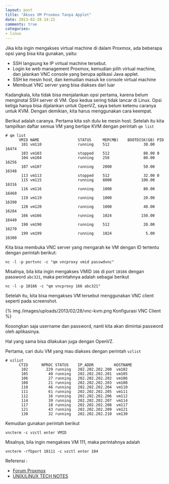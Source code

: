 ```yaml
---
layout: post
title: "Akses VM Proxmox Tanpa Applet"
date: 2013-02-28 14:22
comments: true
categories: 
- linux
---
```


Jika kita ingin mengakses virtual machine di dalam Proxmox, 
ada beberapa opsi yang bisa kita gunakan, yaitu: 

* SSH langsung ke IP virtual machine tersebut.
* Login ke web management Proxmox, kemudian pilih virtual machine, dan jalankan VNC console yang berupa aplikasi Java applet.
* SSH ke mesin host, dan kemudian masuk ke console virtual machine
* Membuat VNC server yang bisa diakses dari luar

Kadangkala, kita tidak bisa menjalankan opsi pertama, karena belum menginstal SSH server di VM.
Opsi kedua sering tidak lancar di Linux.
Opsi ketiga hanya bisa dijalankan untuk OpenVZ, saya belum ketemu caranya untuk KVM.
Dengan demikian, kita harus menggunakan cara keempat.

<!--more-->

Berikut adalah caranya. Pertama kita ssh dulu ke mesin host. 
Setelah itu kita tampilkan daftar semua VM yang bertipe KVM 
dengan perintah `qm list`

```
# qm list
      VMID NAME                 STATUS     MEM(MB)    BOOTDISK(GB) PID
       101 vm110                running    512               30.00 16474
       103 vm103                stopped    512               80.00 0
       104 vm104                running    256               80.00 16256
       107 vm107                running    2000              50.00 16348
       113 vm113                stopped    512               32.00 0
       115 vm115                running    8000             100.00 16316
       116 vm116                running    1000              80.00 16460
       119 vm119                running    1000              20.00 16390
       120 vm120                running    1000              40.00 16284
       166 vm166                running    1024             150.00 16440
       190 vm190                running    512               20.00 16270
       199 vm199                running    1024               5.00 16300
```

Kita bisa membuka VNC server yang mengarah ke VM dengan ID tertentu
dengan perintah berikut:

```
nc -l -p portvnc -c "qm vncproxy vmid passwdvnc"
```

Misalnya, bila kita ingin mengakses VMID `166` di port `10166` dengan password `abc321`, 
maka perintahnya adalah sebagai berikut

```
nc -l -p 10166 -c "qm vncproxy 166 abc321"
```

Setelah itu, kita bisa mengakses VM tersebut menggunakan VNC client seperti pada screenshot.

{% img /images/uploads/2013/02/28/vnc-kvm.png Konfigurasi VNC Client %}

Kosongkan saja username dan password, nanti kita akan dimintai password oleh aplikasinya.

Hal yang sama bisa dilakukan juga dengan OpenVZ. 

Pertama, cari dulu VM yang mau diakses dengan perintah `vzlist`

```
# vzlist
      CTID      NPROC STATUS    IP_ADDR         HOSTNAME
       102        229 running   202.202.202.200  vm102
       105         40 running   202.202.202.201  vm105
       106         27 running   202.202.202.202  vm106
       108         21 running   202.202.202.203  vm108
       110         46 running   202.202.202.204  vm110
       111         61 running   202.202.202.205  vm111
       112         16 running   202.202.202.206  vm112
       114         39 running   202.202.202.207  vm114
       117         18 running   202.202.202.208  vm117
       121         43 running   202.202.202.209  vm121
       130         32 running   202.202.202.210  vm130
```

Kemudian gunakan perintah berikut

```
vncterm -c vzctl enter VMID
```

Misalnya, bila ingin mengakses VM 111, maka perintahnya adalah

```
vncterm -rfbport 10111 -c vzctl enter 104
```

Referensi : 

* [Forum Proxmox](http://forum.proxmox.com/threads/612-External-VNC-viewer)
* [UNIX/LINUX TECH NOTES](http://honglus.blogspot.com/2011/02/access-guest-vm-console-via-text-mode.html)
